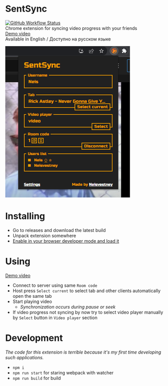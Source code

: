 # SentSync
[![GitHub Workflow Status](https://img.shields.io/github/workflow/status/Neisvestney/SentSync/Build?style=flat-square)](https://github.com/Neisvestney/SentSync/actions/workflows/build.yml)  
Chrome extension for syncing video progress with your friends  
[Demo video](https://youtu.be/nfwCOqp5eEk)  
Available in English / Доступно на русском языке  

![](images/chrome_KM2w6dhN29.png)  
# Installing
- Go to releases and download the latest build
- Unpack extension somewhere
- [Enable in your browser developer mode and load it](https://developer.chrome.com/docs/extensions/mv3/getstarted/#unpacked)
# Using
[Demo video](https://youtu.be/nfwCOqp5eEk)  
- Connect to server using same `Room code`
- Host press `Select current` to select tab and other clients automatically open the same tab
- Start playing video
  - _Synchronization occurs during pause or seek_
- If video progress not syncing by now try to select video player manually by `Select` button in `Video player` section
# Development
_The code for this extension is terrible because it's my first time developing such applications._ 
- `npm i`
- `npm run start` for staring webpack with watcher 
- `npm run build` for build
